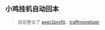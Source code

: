 小鸡挂机自动回本
---
>目前整合了 [peer2profit](https://p2pr.me/164302612961ee96d1e4ff1)、[traffmonetizer](https://traffmonetizer.com/?aff=186388)